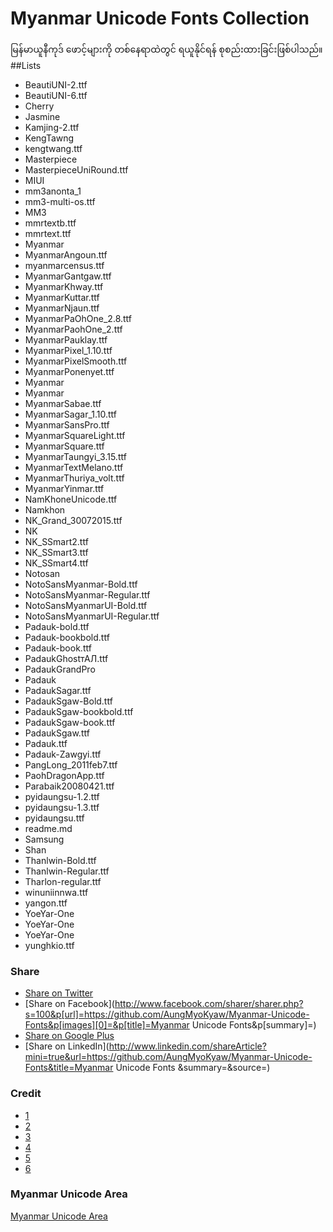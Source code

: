 # Myanmar Unicode Fonts Collection
မြန်မာယူနီကုဒ် ဖောင့်များကို တစ်နေရာထဲတွင် ရယူနိုင်ရန် စုစည်းထားခြင်းဖြစ်ပါသည်။
##Lists
+ BeautiUNI-2.ttf
+ BeautiUNI-6.ttf
+ Cherry
+ Jasmine
+ Kamjing-2.ttf
+ KengTawng
+ kengtwang.ttf
+ Masterpiece
+ MasterpieceUniRound.ttf
+ MIUI
+ mm3anonta_1
+ mm3-multi-os.ttf
+ MM3
+ mmrtextb.ttf
+ mmrtext.ttf
+ Myanmar
+ MyanmarAngoun.ttf
+ myanmarcensus.ttf
+ MyanmarGantgaw.ttf
+ MyanmarKhway.ttf
+ MyanmarKuttar.ttf
+ MyanmarNjaun.ttf
+ MyanmarPaOhOne_2.8.ttf
+ MyanmarPaohOne_2.ttf
+ MyanmarPauklay.ttf
+ MyanmarPixel_1.10.ttf
+ MyanmarPixelSmooth.ttf
+ MyanmarPonenyet.ttf
+ Myanmar
+ Myanmar
+ MyanmarSabae.ttf
+ MyanmarSagar_1.10.ttf
+ MyanmarSansPro.ttf
+ MyanmarSquareLight.ttf
+ MyanmarSquare.ttf
+ MyanmarTaungyi_3.15.ttf
+ MyanmarTextMelano.ttf
+ MyanmarThuriya_volt.ttf
+ MyanmarYinmar.ttf
+ NamKhoneUnicode.ttf
+ Namkhon
+ NK_Grand_30072015.ttf
+ NK
+ NK_SSmart2.ttf
+ NK_SSmart3.ttf
+ NK_SSmart4.ttf
+ Notosan
+ NotoSansMyanmar-Bold.ttf
+ NotoSansMyanmar-Regular.ttf
+ NotoSansMyanmarUI-Bold.ttf
+ NotoSansMyanmarUI-Regular.ttf
+ Padauk-bold.ttf
+ Padauk-bookbold.ttf
+ Padauk-book.ttf
+ PadaukGhostтАЛ.ttf
+ PadaukGrandPro
+ Padauk
+ PadaukSagar.ttf
+ PadaukSgaw-Bold.ttf
+ PadaukSgaw-bookbold.ttf
+ PadaukSgaw-book.ttf
+ PadaukSgaw.ttf
+ Padauk.ttf
+ Padauk-Zawgyi.ttf
+ PangLong_2011feb7.ttf
+ PaohDragonApp.ttf
+ Parabaik20080421.ttf
+ pyidaungsu-1.2.ttf
+ pyidaungsu-1.3.ttf
+ pyidaungsu.ttf
+ readme.md
+ Samsung
+ Shan
+ Thanlwin-Bold.ttf
+ Thanlwin-Regular.ttf
+ Tharlon-regular.ttf
+ winuniinnwa.ttf
+ yangon.ttf
+ YoeYar-One
+ YoeYar-One
+ YoeYar-One
+ yunghkio.ttf
### Share
+ [Share on Twitter](http://twitter.com/home?status=https://github.com/AungMyoKyaw/Myanmar-Unicode-Fonts)
+ [Share on Facebook](http://www.facebook.com/sharer/sharer.php?s=100&p[url]=https://github.com/AungMyoKyaw/Myanmar-Unicode-Fonts&p[images][0]=&p[title]=Myanmar Unicode Fonts&p[summary]=)
+ [Share on Google Plus](https://plus.google.com/share?url=https://github.com/AungMyoKyaw/Myanmar-Unicode-Fonts)
+ [Share on LinkedIn](http://www.linkedin.com/shareArticle?mini=true&url=https://github.com/AungMyoKyaw/Myanmar-Unicode-Fonts&title=Myanmar Unicode Fonts &summary=&source=)

### Credit
+ [1](https://app.box.com/s/303d59rj7rbqmmewcy1szssojywd6sfa)
+ [2](https://www.mediafire.com/folder/3amsfgkvkw7dh)
+ [3](https://my.pcloud.com/publink/show?code=xdt#folder=14258538)
+ [4](https://github.com/khmertype)
+ [5](https://www.mediafire.com/folder/3amsfgkvkw7dh)
+ [6](https://app.box.com/s/718wwwoatzr1gy531o4bgqqg4g2hh8m9)

### Myanmar Unicode Area
[Myanmar Unicode Area](https://www.facebook.com/groups/mmUnicode/)